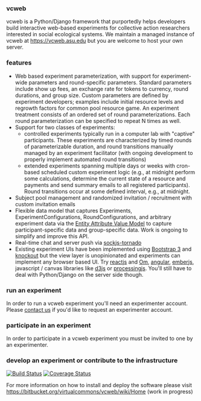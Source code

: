 ### vcweb 
vcweb is a Python/Django framework that purportedly helps developers build interactive web-based experiments for collective action researchers interested in social ecological systems. 
We maintain a managed instance of vcweb at https://vcweb.asu.edu but you are welcome to host your own server.

### features
* Web based experiment parameterization, with support for experiment-wide parameters and round-specific parameters.
  Standard parameters include show up fees, an exchange rate for tokens to currency, round durations, and group size.
  Custom parameters are defined by experiment developers; examples include initial resource levels and regrowth factors
  for common pool resource game. An experiment treatment consists of an ordered set of round parameterizations. Each
  round parameterization can be specified to repeat N times as well.
* Support for two classes of experiments:
    - controlled experiments typically run in a computer lab with "captive" participants. These experiments are
      characterized by timed rounds of parameterizable duration, and round transitions manually managed by an
      experiment facilitator (with ongoing development to properly implement automated round transitions)
    - extended experiments spanning multiple days or weeks with cron-based scheduled custom experiment logic (e.g., at
      midnight perform some calculations, determine the current state of a resource and payments and send summary emails
      to all registered participants). Round transitions occur at some defined interval, e.g., at midnight.
* Subject pool management and randomized invitation / recruitment with custom invitation emails
* Flexible data model that captures Experiments, ExperimentConfigurations, RoundConfigurations, and arbitrary experiment
  data via the [Entity Attribute Value Model](http://en.wikipedia.org/wiki/Entity%E2%80%93attribute%E2%80%93value_model)
  to capture participant-specific data and group-specific data. Work is ongoing to simplify and improve this API.
* Real-time chat and server push via [sockjs-tornado](https://github.com/mrjoes/sockjs-tornado)
* Existing experiment UIs have been implemented using [Bootstrap 3](http://getbootstrap.com) and
  [knockout](http://knockoutjs.com) but the view layer is unopinionated and experiments can implement any browser based
  UI. Try [reactjs](http://facebook.github.io/react/) and [Om](https://github.com/swannodette/om),
  [angular](https://angularjs.org/), [emberjs](http://emberjs.com/), javascript / canvas libraries like
  [d3js](http://d3js.org/) or [processingjs](http://ejohn.org/blog/processingjs/). You'll still have to deal with
  Python/Django on the server side though.

### run an experiment

In order to run a vcweb experiment you'll need an experimenter account. Please [contact us](http://vcweb.asu.edu/contact)
if you'd like to request an experimenter account. 

### participate in an experiment

In order to participate in a vcweb experiment you must be invited to one by an experimenter. 

### develop an experiment or contribute to the infrastructure
[![Build Status](https://travis-ci.org/virtualcommons/vcweb.svg?branch=master)](https://travis-ci.org/virtualcommons/vcweb)
[![Coverage Status](https://img.shields.io/coveralls/virtualcommons/vcweb.svg)](https://coveralls.io/r/virtualcommons/vcweb?branch=master)

For more information on how to install and deploy the software please visit <https://bitbucket.org/virtualcommons/vcweb/wiki/Home> (work in progress)

